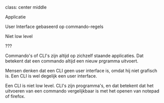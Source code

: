 class: center middle

Applicatie  
  
User Interface gebaseerd op commando-regels  

Niet low level

  
???
  
Commando's of CLI's zijn altijd op zichzelf staande applicaties. Dat betekent dat
een commando altijd een nieuw prgramma uitvoert.
  
Mensen denken dat een CLI geen user interface is, omdat hij niet grafisch is.
Een CLI is wel degelijk een user interface.

Een CLI is niet low level. CLI's
zijn programma's, en dat betekent dat het uitvoeren van een commando vergelijkbaar is met
het openen van notepad of firefox.
  

